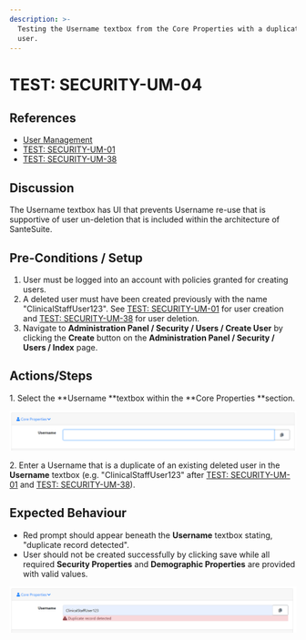 ```yaml
---
description: >-
  Testing the Username textbox from the Core Properties with a duplicate deleted
  user.
---
```


# TEST: SECURITY-UM-04

## References

* [User Management](../../../../../../operations/system-administration/security-administration/user-management.md)
* [TEST: SECURITY-UM-01](test-security-um-01.md)
* [TEST: SECURITY-UM-38](test-security-um-33-1.md)&#x20;

## Discussion

The Username textbox has UI that prevents Username re-use that is supportive of user un-deletion that is included within the architecture of SanteSuite.&#x20;

## Pre-Conditions / Setup

1. User must be logged into an account with policies granted for creating users.
2. A deleted user must have been created previously with the name "ClinicalStaffUser123". See [TEST: SECURITY-UM-01](test-security-um-01.md) for user creation and [TEST: SECURITY-UM-38](test-security-um-33-1.md) for user deletion.
3. Navigate to **Administration Panel / Security / Users / Create User** by clicking the **Create** button on the **Administration Panel / Security / Users / Index** page.

## Actions/Steps

1\. Select the **Username **textbox within the **Core Properties **section.

![](<../../../../../../.gitbook/assets/image (210).png>)

2\. Enter a Username that is a duplicate of an existing deleted user in the **Username** textbox  (e.g. "ClinicalStaffUser123" after [TEST: SECURITY-UM-01](test-security-um-01.md) and [TEST: SECURITY-UM-38](test-security-um-33-1.md)).

## Expected Behaviour

* Red prompt should appear beneath the **Username** textbox stating, "duplicate record detected".
* User should not be created successfully by clicking save while all required **Security Properties** and **Demographic Properties** are provided with valid values.

![](<../../../../../../.gitbook/assets/image (229).png>)
